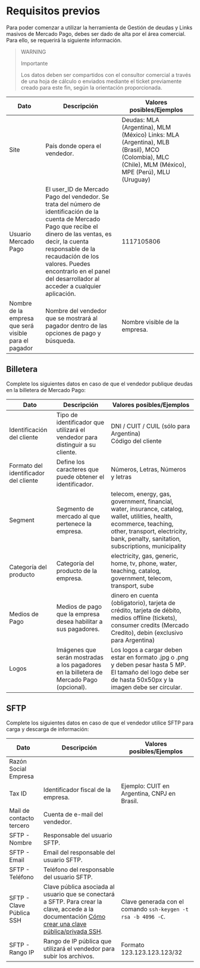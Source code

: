 # Requisitos previos

Para poder comenzar a utilizar la herramienta de Gestión de deudas y Links masivos de Mercado Pago, debes ser dado de alta por el área comercial. Para ello, se requerirá la siguiente información.

> WARNING
>
> Importante
>
> Los datos deben ser compartidos con el consultor comercial a través de una hoja de cálculo o enviados mediante el ticket previamente creado para este fin, según la orientación proporcionada.

| Dato                             | Descripción                                                                                                                                                      | Valores posibles/Ejemplos                                                                                           |
|----------------------------------|------------------------------------------------------------------------------------------------------------------------------------------------------------------|---------------------------------------------------------------------------------------------------------------------|
| Site                         | País donde opera el vendedor.                                                                                                                                    | Deudas: MLA (Argentina), MLM (México) Links: MLA (Argentina), MLB (Brasil), MCO (Colombia), MLC (Chile), MLM (México), MPE (Perú), MLU (Uruguay)        |
| Usuario Mercado Pago         | El user_ID de Mercado Pago del vendedor. Se trata del número de identificación de la cuenta de Mercado Pago que recibe el dinero de las ventas, es decir, la cuenta responsable de la recaudación de los valores. Puedes encontrarlo en el panel del desarrollador al acceder a cualquier aplicación. | 1117105806                                                                                                                                                            |
| Nombre de la empresa que será visible para el pagador | Nombre del vendedor que se mostrará al pagador dentro de las opciones de pago y búsqueda.                                                        | Nombre visible de la empresa.                                                                                      |

## Billetera 

Complete los siguientes datos en caso de que el vendedor publique deudas en la billetera de Mercado Pago:

| Dato                        | Descripción                                                                                                         | Valores posibles/Ejemplos                                                                                                    |
|-----------------------------|---------------------------------------------------------------------------------------------------------------------|------------------------------------------------------------------------------------------------------------------------------|
| Identificación del cliente  | Tipo de identificador que utilizará el vendedor para distinguir a su cliente.                                      | DNI / CUIT / CUIL (sólo para Argentina) <br> Código del cliente                                                                         |
| Formato del identificador del cliente | Define los caracteres que puede obtener el identificador.                                                          | Números, Letras, Números y letras                                                                                            |
| Segment                     | Segmento de mercado al que pertenece la empresa.                                                                   | telecom, energy, gas, government, financial, water, insurance, catalog, wallet, utilities, health, ecommerce, teaching, other, transport, electricity, bank, penalty, sanitation, subscriptions, municipality |
| Categoría del producto      | Categoría del producto de la empresa.                                                                              | electricity, gas, generic, home, tv, phone, water, teaching, catalog, government, telecom, transport, sube                     |
| Medios de Pago      | Medios de pago que la empresa desea habilitar a sus pagadores.                                                                              | dinero en cuenta (obligatorio), tarjeta de crédito, tarjeta de débito, medios offline (tickets), consumer credits (Mercado Credito), debin (exclusivo para Argentina)                     |
| Logos                       | Imágenes que serán mostradas a los pagadores en la billetera de Mercado Pago (opcional).                        | Los logos a cargar deben estar en formato .jpg o .png y deben pesar hasta 5 MP. El tamaño del logo debe ser de hasta 50x50px y la imagen debe ser circular. |

## SFTP

Complete los siguientes datos en caso de que el vendedor utilice SFTP para carga y descarga de información:

| Dato                        | Descripción                                                                                   | Valores posibles/Ejemplos                                                                                                    |
|-----------------------------|-----------------------------------------------------------------------------------------------|------------------------------------------------------------------------------------------------------------------------------|
| Razón Social Empresa        |                                                                                          |                                                                                                                         |
| Tax ID                      | Identificador fiscal de la empresa.                                                                                         | Ejemplo: CUIT en Argentina, CNPJ en Brasil.                                                                                                                        |
| Mail de contacto tercero    | Cuenta de e-mail del vendedor.                                                               |                                                                                                                         |
| SFTP - Nombre               | Responsable del usuario SFTP.                                                                |                                                                                                                         |
| SFTP - Email                | Email del responsable del usuario SFTP.                                                       |                                                                                                                         |
| SFTP - Teléfono             | Teléfono del responsable del usuario SFTP.                                                    |                                                                                                                         |
| SFTP - Clave Pública SSH    | Clave pública asociada al usuario que se conectará a SFTP. Para crear la clave, accede a la documentación [Cómo crear una clave pública/privada SSH](/developers/es/docs/links-and-debts/public-and-private-key). | Clave generada con el comando `ssh-keygen -t rsa -b 4096 -C`.                                                                |
| SFTP - Rango IP             | Rango de IP pública que utilizará el vendedor para subir los archivos.                        | Formato 123.123.123.123/32                                                                                                  |
